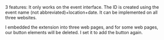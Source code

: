 3 features:
It only works on the event interface.
The ID is created using the event name (not abbreviated)+location+date.
It can be implemented on all three websites.

I embedded the extension into three web pages, and for some web pages, our button elements will be deleted. I set it to add the button again. 
